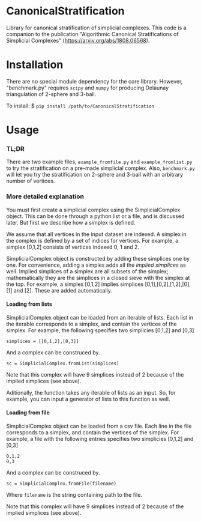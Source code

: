 # CanonicalStratification

Library for canonical stratification of simplicial complexes.
This code is a companion to the publication "Algorithmic Canonical Stratifications of Simplicial Complexes" (https://arxiv.org/abs/1808.06568).

# Installation

There are no special module dependency for the core library.
However, "benchmark.py" requires `scipy` and `numpy` for producing Delaunay triangulation of 2-sphere and 3-ball.

To install:
	$ `pip install /path/to/CanonicalStratification`

# Usage

### TL;DR

There are two example files, `example_fromfile.py` and `example_fromlist.py` to try the stratification on a pre-made simplicial complex.
Also, `benchmark.py` will let you try the stratification on 2-sphere and 3-ball with an arbitrary number of vertices.

### More detailed explanation

You must first create a simplicial complex using the SimplicialComplex object.
This can be done through a python list or a file, and is discussed later.
But first we describe how a simplex is defined.

We assume that all vertices in the input dataset are indexed.
A simplex in the complex is defined by a set of indices for vertices.
For example, a simplex [0,1,2] consists of vertices indexed 0, 1 and 2. 

SimplicialComplex object is constructed by adding these simplices one by one.
For convenience, adding a simples adds all the _implied simplices_ as well.
Implied simplices of a simplex are all subsets of the simplex; mathematically they are the simplices in a closed sieve with the simplex at the top.
For example, a simplex [0,1,2] implies simplices \[0,1\],\[0,2\],\[1,2\],\[0\],\[1\] and \[2\]. 
These are added automatically. 

#### Loading from lists

SimplicialComplex object can be loaded from an iterable of lists.
Each list in the iterable corresponds to a simplex, and contain the vertices of the simplex.
For example, the following specifies two simplicies \[0,1,2\] and \[0,3\]

`simplices = [[0,1,2],[0,3]]`

And a complex can be construced by.

`sc = SimplicialComplex.fromList(simplices)`

Note that this complex will have 9 simplices instead of 2 because of the implied simplices (see above).

Aditionally, the function takes any iterable of lists as an input. 
So, for example, you can input a generator of lists to this function as well.

#### Loading from file

SimplicialComplex object can be loaded from a csv file.
Each line in the file corresponds to a simplex, and contain the vertices of the simplex.
For example, a file with the following entries specifies two simplicies \[0,1,2\] and \[0,3\]

```
0,1,2
0,3
```

And a complex can be construced by.

`sc = SimplicialComplex.fromFile(filename)`

Where `filename` is the string containing path to the file.

Note that this complex will have 9 simplices instead of 2 because of the implied simplices (see above).
